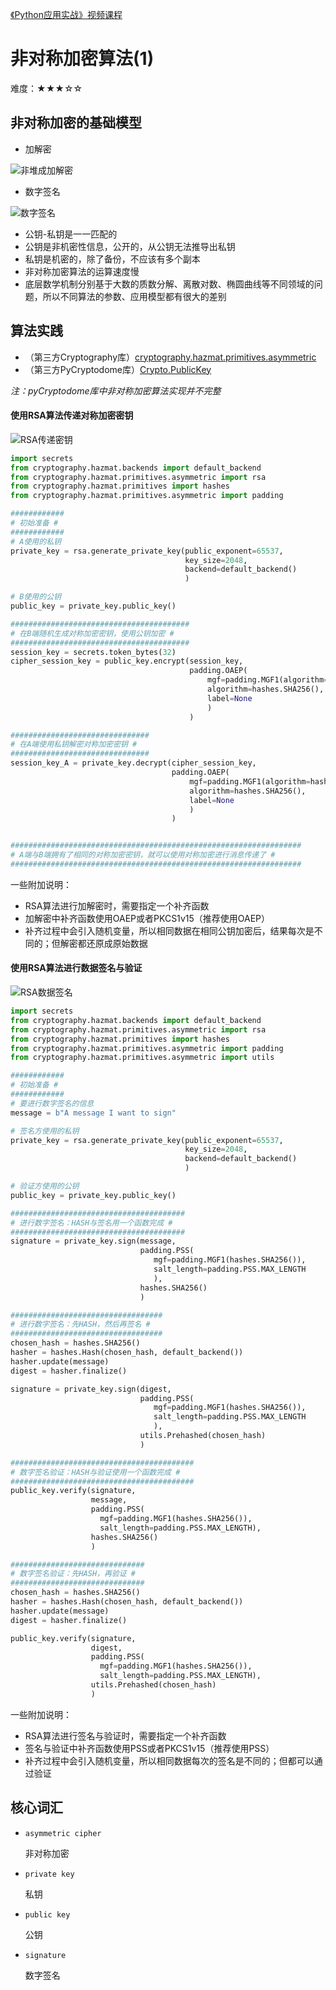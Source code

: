 [《Python应用实战》视频课程](https://study.163.com/course/courseMain.htm?courseId=1209533804&share=2&shareId=400000000624093)

# 非对称加密算法(1)

难度：★★★☆☆

## 非对称加密的基础模型

- 加解密

![非堆成加解密](images/asymmetric_encrypt.JPG)

- 数字签名

![数字签名](images/signature.JPG)

- 公钥-私钥是一一匹配的
- 公钥是非机密性信息，公开的，从公钥无法推导出私钥
- 私钥是机密的，除了备份，不应该有多个副本
- 非对称加密算法的运算速度慢
- 底层数学机制分别基于大数的质数分解、离散对数、椭圆曲线等不同领域的问题，所以不同算法的参数、应用模型都有很大的差别

## 算法实践

- （第三方Cryptography库）[cryptography.hazmat.primitives.asymmetric](https://cryptography.io/en/latest/hazmat/primitives/asymmetric/)
- （第三方PyCryptodome库）[Crypto.PublicKey](https://www.pycryptodome.org/en/latest/src/public_key/public_key.html)

*注：pyCryptodome库中非对称加密算法实现并不完整*

#### 使用RSA算法传递对称加密密钥

![RSA传递密钥](images/rsa_encrypt.JPG)

```python
import secrets
from cryptography.hazmat.backends import default_backend
from cryptography.hazmat.primitives.asymmetric import rsa
from cryptography.hazmat.primitives import hashes
from cryptography.hazmat.primitives.asymmetric import padding

############
# 初始准备 #
############
# A使用的私钥
private_key = rsa.generate_private_key(public_exponent=65537,
                                       key_size=2048,
                                       backend=default_backend()
                                       )

# B使用的公钥
public_key = private_key.public_key()

########################################
# 在B端随机生成对称加密密钥，使用公钥加密 #
########################################
session_key = secrets.token_bytes(32)
cipher_session_key = public_key.encrypt(session_key,
                                        padding.OAEP(
                                            mgf=padding.MGF1(algorithm=hashes.SHA256()),
                                            algorithm=hashes.SHA256(),
                                            label=None
                                            )
                                        )

###############################
# 在A端使用私钥解密对称加密密钥 #
###############################
session_key_A = private_key.decrypt(cipher_session_key,
                                    padding.OAEP(
                                        mgf=padding.MGF1(algorithm=hashes.SHA256()),
                                        algorithm=hashes.SHA256(),
                                        label=None
                                        )
                                    )


#################################################################
# A端与B端拥有了相同的对称加密密钥，就可以使用对称加密进行消息传递了 #
#################################################################


```

一些附加说明：
- RSA算法进行加解密时，需要指定一个补齐函数
- 加解密中补齐函数使用OAEP或者PKCS1v15（推荐使用OAEP）
- 补齐过程中会引入随机变量，所以相同数据在相同公钥加密后，结果每次是不同的；但解密都还原成原始数据

#### 使用RSA算法进行数据签名与验证

![RSA数据签名](images/rsa_signature.JPG)

```python
import secrets
from cryptography.hazmat.backends import default_backend
from cryptography.hazmat.primitives.asymmetric import rsa
from cryptography.hazmat.primitives import hashes
from cryptography.hazmat.primitives.asymmetric import padding
from cryptography.hazmat.primitives.asymmetric import utils

############
# 初始准备 #
############
# 要进行数字签名的信息
message = b"A message I want to sign"

# 签名方使用的私钥
private_key = rsa.generate_private_key(public_exponent=65537,
                                       key_size=2048,
                                       backend=default_backend()
                                       )

# 验证方使用的公钥
public_key = private_key.public_key()

#######################################
# 进行数字签名：HASH与签名用一个函数完成 #
#######################################
signature = private_key.sign(message,
                             padding.PSS(
                                mgf=padding.MGF1(hashes.SHA256()),
                                salt_length=padding.PSS.MAX_LENGTH
                                ),
                             hashes.SHA256()
                             )

##################################
# 进行数字签名：先HASH，然后再签名 #
##################################
chosen_hash = hashes.SHA256()
hasher = hashes.Hash(chosen_hash, default_backend())
hasher.update(message)
digest = hasher.finalize()

signature = private_key.sign(digest,
                             padding.PSS(
                                mgf=padding.MGF1(hashes.SHA256()),
                                salt_length=padding.PSS.MAX_LENGTH
                                ),
                             utils.Prehashed(chosen_hash)
                             )

#########################################
# 数字签名验证：HASH与验证使用一个函数完成 #
#########################################
public_key.verify(signature,
                  message,
                  padding.PSS(
                    mgf=padding.MGF1(hashes.SHA256()),
                    salt_length=padding.PSS.MAX_LENGTH),
                  hashes.SHA256()
                  )

##############################
# 数字签名验证：先HASH，再验证 #
##############################
chosen_hash = hashes.SHA256()
hasher = hashes.Hash(chosen_hash, default_backend())
hasher.update(message)
digest = hasher.finalize()

public_key.verify(signature,
                  digest,
                  padding.PSS(
                    mgf=padding.MGF1(hashes.SHA256()),
                    salt_length=padding.PSS.MAX_LENGTH),
                  utils.Prehashed(chosen_hash)
                  )

```

一些附加说明：
- RSA算法进行签名与验证时，需要指定一个补齐函数
- 签名与验证中补齐函数使用PSS或者PKCS1v15（推荐使用PSS）
- 补齐过程中会引入随机变量，所以相同数据每次的签名是不同的；但都可以通过验证


## 核心词汇

- `asymmetric cipher`

  非对称加密

- `private key`

  私钥

- `public key`

  公钥

- `signature`

  数字签名